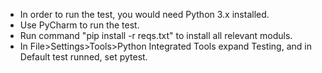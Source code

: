 - In order to run the test, you would need Python 3.x installed.
- Use PyCharm to run the test.
- Run command "pip install -r reqs.txt" to install all relevant moduls.
- In File>Settings>Tools>Python Integrated Tools expand Testing, and in Default test runned, set pytest.